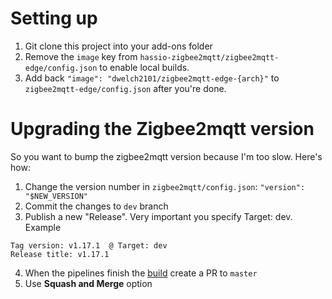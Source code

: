 # Setting up
1. Git clone this project into your add-ons folder
2. Remove the `image` key from `hassio-zigbee2mqtt/zigbee2mqtt-edge/config.json` to enable local builds.
3. Add back `"image": "dwelch2101/zigbee2mqtt-edge-{arch}"` to `zigbee2mqtt-edge/config.json` after you're done.

# Upgrading the Zigbee2mqtt version
So you want to bump the zigbee2mqtt version because I'm too slow. Here's how:
1. Change the version number in `zigbee2mqtt/config.json`: `"version": "$NEW_VERSION"`
2. Commit the changes to `dev` branch
3. Publish a new "Release". Very important you specify Target: dev. Example
```
Tag version: v1.17.1  @ Target: dev
Release title: v1.17.1
```
4. When the pipelines finish the [build](https://dev.azure.com/zigbee2mqtt/Zigbee2mqtt%20Add-on/_build?definitionId=10) create a PR to `master`
5. Use **Squash and Merge** option

